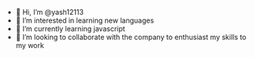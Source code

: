 - 👋 Hi, I’m @yash12113
- 👀 I’m interested in learning new languages
- 🌱 I’m currently learning javascript
- 💞️ I’m looking to collaborate with the company to enthusiast my skills to my work


<!---
yash12113/yash12113 is a ✨ special ✨ repository because its `README.md` (this file) appears on your GitHub profile.
You can click the Preview link to take a look at your changes.
--->
